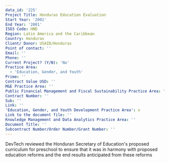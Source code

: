 ```yaml
---
data_id: '225'
Project Title: Honduras Education Evaluation
Start Year: '2001'
End Year: '2001'
ISO3 Code: HND
Region: Latin America and the Caribbean
Country: Honduras
Client/ Donor: USAID/Honduras
Point of contact: ''
Email: ''
Phone: ''
Current Project? (Y/N): 'No'
Practice Area:
  - 'Education, Gender, and Youth'
Prime: ''
Contract Value USD: ''
M&E Practice Area: ''
Public Financial Management and Fiscal Sustainability Practice Area: ''
Contract Number: ''
Sub: ''
Link: ''
'Education, Gender, and Youth Development Practice Area': x
Link to the document file: ''
Knowledge Management and Data Analytics Practice Area: ''
Document Title: ''
Subcontract Number/Order Number/Grant Number: ''
---
```

DevTech reviewed the Honduran Secretary of Education's proposed curriculum for preschool to ensure that it was in harmony with proposed education reforms and the end results anticipated from these reforms